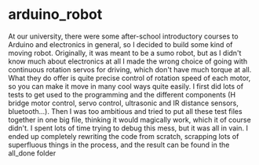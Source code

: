 # arduino_robot
At our university, there were some after-school introductory courses to Arduino and electronics in general, so I decided to build some kind of moving robot. Originally, it was meant to be a sumo robot, but as I didn't know much about electronics at all I made the wrong choice of going with continuous rotation servos for driving, which don't have much torque at all. What they do offer is quite precise control of rotation speed of each motor, so you can make it move in many cool ways quite easily.
I first did lots of tests to get used to the programming and the different components (H bridge motor control, servo control, ultrasonic and IR distance sensors, bluetooth...).
Then I was too ambitious and tried to put all these test files together in one big file, thinking it would magically work, which it of course didn't. I spent lots of time trying to debug this mess, but it was all in vain.
I ended up completely rewriting the code from scratch, scrapping lots of superfluous things in the process, and the result can be found in the all_done folder
